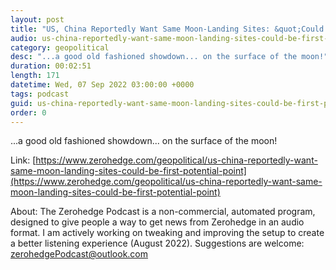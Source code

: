 ```yaml
---
layout: post
title: "US, China Reportedly Want Same Moon-Landing Sites: &quot;Could Be The First Potential Point Of Conflict Over Resources Beyond Earth&quot;"
audio: us-china-reportedly-want-same-moon-landing-sites-could-be-first-potential-point-0
category: geopolitical
desc: "...a good old fashioned showdown... on the surface of the moon!"
duration: 00:02:51
length: 171
datetime: Wed, 07 Sep 2022 03:00:00 +0000
tags: podcast
guid: us-china-reportedly-want-same-moon-landing-sites-could-be-first-potential-point-0
order: 0
---
```

...a good old fashioned showdown... on the surface of the moon!

Link: [https://www.zerohedge.com/geopolitical/us-china-reportedly-want-same-moon-landing-sites-could-be-first-potential-point](https://www.zerohedge.com/geopolitical/us-china-reportedly-want-same-moon-landing-sites-could-be-first-potential-point)

About: The Zerohedge Podcast is a non-commercial, automated program, designed to give people a way to get news from Zerohedge in an audio format.  I am actively working on tweaking and improving the setup to create a better listening experience (August 2022).  Suggestions are welcome: [zerohedgePodcast@outlook.com](mailto:zerohedgePodcast@outlook.com)